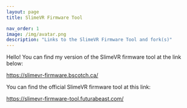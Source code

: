 ```yaml
---
layout: page
title: SlimeVR Firmware Tool

nav_order: 1
image: /img/avatar.png
description: "Links to the SlimeVR Firmware Tool and fork(s)"
---
```


Hello! You can find my version of the SlimeVR firmware tool at the link below:

<https://slimevr-firmware.bscotch.ca/>

You can find the official SlimeVR firmware tool at this link:

<https://slimevr-firmware-tool.futurabeast.com/>
